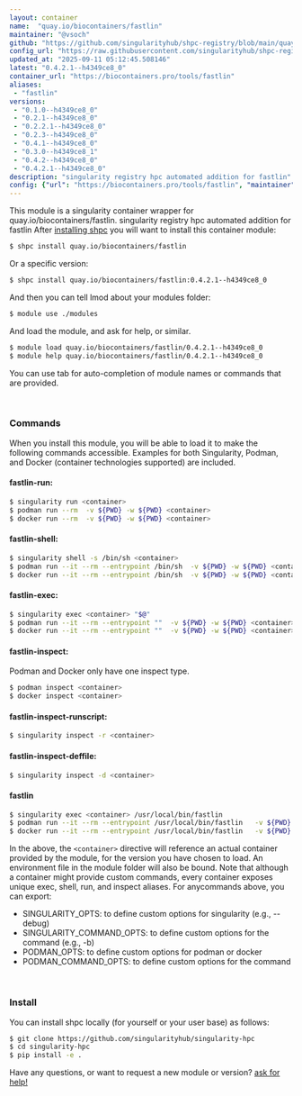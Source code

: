```yaml
---
layout: container
name:  "quay.io/biocontainers/fastlin"
maintainer: "@vsoch"
github: "https://github.com/singularityhub/shpc-registry/blob/main/quay.io/biocontainers/fastlin/container.yaml"
config_url: "https://raw.githubusercontent.com/singularityhub/shpc-registry/main/quay.io/biocontainers/fastlin/container.yaml"
updated_at: "2025-09-11 05:12:45.508146"
latest: "0.4.2.1--h4349ce8_0"
container_url: "https://biocontainers.pro/tools/fastlin"
aliases:
 - "fastlin"
versions:
 - "0.1.0--h4349ce8_0"
 - "0.2.1--h4349ce8_0"
 - "0.2.2.1--h4349ce8_0"
 - "0.2.3--h4349ce8_0"
 - "0.4.1--h4349ce8_0"
 - "0.3.0--h4349ce8_1"
 - "0.4.2--h4349ce8_0"
 - "0.4.2.1--h4349ce8_0"
description: "singularity registry hpc automated addition for fastlin"
config: {"url": "https://biocontainers.pro/tools/fastlin", "maintainer": "@vsoch", "description": "singularity registry hpc automated addition for fastlin", "latest": {"0.4.2.1--h4349ce8_0": "sha256:976d9dd2ef1dc638e4d62a64566977690e4a38b8752c9b5c6325f3b40e59377c"}, "tags": {"0.1.0--h4349ce8_0": "sha256:93de3f55be37f5e365a5ab5436cbfa2cfe7ee48c79fb64e2cb86cfddfedafb9f", "0.2.1--h4349ce8_0": "sha256:b565e47d99a9caa196133d230a98fae92a30e3ad0d40721782efa0be12f33f99", "0.2.2.1--h4349ce8_0": "sha256:e63c487d1435dc1b1d420db34e6f4251492cd59a471cdac4813fae15b53c428c", "0.2.3--h4349ce8_0": "sha256:02b64254f7a4c187b2c268fb4dfe88d38e66c241b86f0a9e131bbaa397d133c5", "0.4.1--h4349ce8_0": "sha256:adf2c4dfd96c114ff2f544290520f1e76f5e6d88b7b702a211f6acacc3d552cb", "0.3.0--h4349ce8_1": "sha256:1308699a30d62dab5e6d0851f550618d3e627babe95316e7869f22ee98a57bed", "0.4.2--h4349ce8_0": "sha256:8c0a53158ce93f8fc27d1a2970c3c87be285809d37d519ade17e9ea2750aee11", "0.4.2.1--h4349ce8_0": "sha256:976d9dd2ef1dc638e4d62a64566977690e4a38b8752c9b5c6325f3b40e59377c"}, "docker": "quay.io/biocontainers/fastlin", "aliases": {"fastlin": "/usr/local/bin/fastlin"}}
---
```


This module is a singularity container wrapper for quay.io/biocontainers/fastlin.
singularity registry hpc automated addition for fastlin
After [installing shpc](#install) you will want to install this container module:


```bash
$ shpc install quay.io/biocontainers/fastlin
```

Or a specific version:

```bash
$ shpc install quay.io/biocontainers/fastlin:0.4.2.1--h4349ce8_0
```

And then you can tell lmod about your modules folder:

```bash
$ module use ./modules
```

And load the module, and ask for help, or similar.

```bash
$ module load quay.io/biocontainers/fastlin/0.4.2.1--h4349ce8_0
$ module help quay.io/biocontainers/fastlin/0.4.2.1--h4349ce8_0
```

You can use tab for auto-completion of module names or commands that are provided.

<br>

### Commands

When you install this module, you will be able to load it to make the following commands accessible.
Examples for both Singularity, Podman, and Docker (container technologies supported) are included.

#### fastlin-run:

```bash
$ singularity run <container>
$ podman run --rm  -v ${PWD} -w ${PWD} <container>
$ docker run --rm  -v ${PWD} -w ${PWD} <container>
```

#### fastlin-shell:

```bash
$ singularity shell -s /bin/sh <container>
$ podman run --it --rm --entrypoint /bin/sh  -v ${PWD} -w ${PWD} <container>
$ docker run --it --rm --entrypoint /bin/sh  -v ${PWD} -w ${PWD} <container>
```

#### fastlin-exec:

```bash
$ singularity exec <container> "$@"
$ podman run --it --rm --entrypoint ""  -v ${PWD} -w ${PWD} <container> "$@"
$ docker run --it --rm --entrypoint ""  -v ${PWD} -w ${PWD} <container> "$@"
```

#### fastlin-inspect:

Podman and Docker only have one inspect type.

```bash
$ podman inspect <container>
$ docker inspect <container>
```

#### fastlin-inspect-runscript:

```bash
$ singularity inspect -r <container>
```

#### fastlin-inspect-deffile:

```bash
$ singularity inspect -d <container>
```


#### fastlin

```bash
$ singularity exec <container> /usr/local/bin/fastlin
$ podman run --it --rm --entrypoint /usr/local/bin/fastlin   -v ${PWD} -w ${PWD} <container> -c " $@"
$ docker run --it --rm --entrypoint /usr/local/bin/fastlin   -v ${PWD} -w ${PWD} <container> -c " $@"
```



In the above, the `<container>` directive will reference an actual container provided
by the module, for the version you have chosen to load. An environment file in the
module folder will also be bound. Note that although a container
might provide custom commands, every container exposes unique exec, shell, run, and
inspect aliases. For anycommands above, you can export:

 - SINGULARITY_OPTS: to define custom options for singularity (e.g., --debug)
 - SINGULARITY_COMMAND_OPTS: to define custom options for the command (e.g., -b)
 - PODMAN_OPTS: to define custom options for podman or docker
 - PODMAN_COMMAND_OPTS: to define custom options for the command

<br>

### Install

You can install shpc locally (for yourself or your user base) as follows:

```bash
$ git clone https://github.com/singularityhub/singularity-hpc
$ cd singularity-hpc
$ pip install -e .
```

Have any questions, or want to request a new module or version? [ask for help!](https://github.com/singularityhub/singularity-hpc/issues)